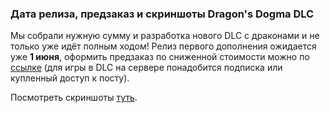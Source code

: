 ### Дата релиза, предзаказ и скриншоты Dragon's Dogma DLC

Мы собрали нужную сумму и разработка нового DLC с драконами и не только уже идёт полным ходом! Релиз первого дополнения ожидается уже **1 июня**, оформить предзаказ по сниженной стоимости можно по [ссылке](https://boosty.to/oxfortpack/posts/e45fd9fc-7e81-4d39-87fe-514f7e9e9a42) (для игры в DLC на сервере понадобится подписка или купленный доступ к посту).

Посмотреть скриншоты [туть](https://boosty.to/oxfortpack/posts/e69a92b6-9d78-48af-9b6d-323235f986cf).

